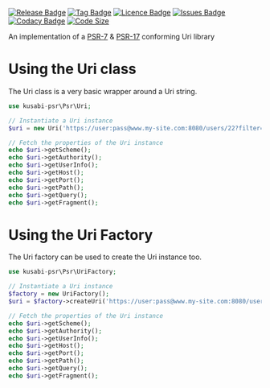 [![Release Badge](https://img.shields.io/github/release/kusabi-psr/uri.svg)](https://img.shields.io/github/release/kusabi-psr/uri.svg)
[![Tag Badge](https://img.shields.io/github/tag/kusabi-psr/uri.svg)](https://img.shields.io/github/tag/kusabi-psr/uri.svg)
[![Licence Badge](https://img.shields.io/github/license/kusabi-psr/uri.svg)](https://img.shields.io/github/license/kusabi-psr/uri.svg)
[![Issues Badge](https://img.shields.io/github/issues/kusabi-psr/uri.svg)](https://img.shields.io/github/issues/kusabi-psr/uri.svg)
[![Codacy Badge](https://img.shields.io/codacy/grade/a2236972c0084da8a41a880cb7e017b8.svg)](https://img.shields.io/codacy/grade/bec9194f88a843fd9abd4edef6102f9b.svg)
[![Code Size](https://img.shields.io/github/languages/code-size/kusabi-psr/uri.svg)](https://img.shields.io/github/languages/code-size/kusabi-psr/uri.svg)

An implementation of a [PSR-7](https://www.php-fig.org/psr/psr-7/) & [PSR-17](https://www.php-fig.org/psr/psr-17/) conforming Uri library

# Using the Uri class

The Uri class is a very basic wrapper around a Uri string.


```php
use kusabi-psr\Psr\Uri;

// Instantiate a Uri instance
$uri = new Uri('https://user:pass@www.my-site.com:8080/users/22?filter=name#bottom');

// Fetch the properties of the Uri instance
echo $uri->getScheme();
echo $uri->getAuthority();
echo $uri->getUserInfo();
echo $uri->getHost();
echo $uri->getPort();
echo $uri->getPath();
echo $uri->getQuery();
echo $uri->getFragment();
```


# Using the Uri Factory

The Uri factory can be used to create the Uri instance too.


```php
use kusabi-psr\Psr\UriFactory;

// Instantiate a Uri instance
$factory = new UriFactory();
$uri = $factory->createUri('https://user:pass@www.my-site.com:8080/users/22?filter=name#bottom');

// Fetch the properties of the Uri instance
echo $uri->getScheme();
echo $uri->getAuthority();
echo $uri->getUserInfo();
echo $uri->getHost();
echo $uri->getPort();
echo $uri->getPath();
echo $uri->getQuery();
echo $uri->getFragment();
```
